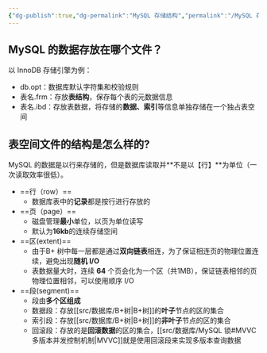 ```yaml
---
{"dg-publish":true,"dg-permalink":"MySQL 存储结构","permalink":"/MySQL 存储结构/"}
---
```



## MySQL 的数据存放在哪个文件？

以 InnoDB 存储引擎为例：

- db.opt：数据库默认字符集和校验规则
- 表名.frm：存放**表结构**，保存每个表的元数据信息
- 表名.ibd：存放表数据，将存储的**数据、索引**等信息单独存储在一个独占表空间

## 表空间文件的结构是怎么样的?

MySQL 的数据是以行来存储的，但是数据库读取并**不是以【行】**为单位（一次读取效率很低）。

- ==行（row）==
	- 数据库表中的**记录**都是按行进行存放的
- ==页（page）==
	- 磁盘管理**最小**单位，以页为单位读写
	- 默认为**16kb**的连续存储空间
- ==区(extent)==
	- 由于B+ 树中每一层都是通过**双向链表**相连，为了保证相连页的物理位置连续，避免出现**随机 I/O**
	- 表数据量大时，连续 **64** 个页会化为一个区（共1MB），保证链表相邻的页物理位置相邻，可以使用顺序 I/O
- ==段(segment)==
	- 段由**多个区组成**
	- 数据段：存放[[src/数据库/B+树\|B+树]]的**叶子**节点的区的集合
	- 索引段：存放[[src/数据库/B+树\|B+树]]的**非叶子**节点的区的集合
	- 回滚段：存放的是**回滚数据**的区的集合，[[src/数据库/MySQL 锁#MVVC 多版本并发控制机制\|MVVC]]就是使用回滚段来实现多版本查询数据